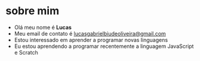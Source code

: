 # sobre mim

- Olá meu nome é **Lucas**
- Meu email de contato é lucasgabrielbiudeoliveira@gmail.com
- Estou interessado em aprender a programar novas linguagens 
- Eu estou aprendendo a programar recentemente a linguagem JavaScript e Scratch



<!---
itcouldgetworse/itcouldgetworse is a ✨ special ✨ repository because its `README.md` (this file) appears on your GitHub profile.
You can click the Preview link to take a look at your changes.
--->
